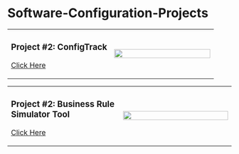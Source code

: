 # Software-Configuration-Projects

  
<table>
  <tr>
    <td width="50%">
      <h3>Project #2: ConfigTrack </h3>
      <p><a href="https://github.com/Dhanyatha-s/Software-Configuration-Projects/tree/bcc9eaa93c7f3931a10dc8aa99ebf8196793219f/ConfigTrack">Click Here</a></p>
    </td>
    <td>
      <img src="https://github.com/user-attachments/assets/fc3faebb-c4d5-4610-bbcb-ab5839ceadaf" width="100%">
    </td>
  </tr>
</table>


<table>
  <tr>
    <td width="50%">
      <h3>Project #2: Business Rule Simulator Tool</h3>
      <p><a href="https://github.com/Dhanyatha-s/Software-Configuration-Projects/tree/6f84267477d1b0f8e40db48ead48b198fa54e803/Business%20Rule%20Simulator%20tool">Click Here</a></p>
    </td>
    <td>
      <img src="https://github.com/user-attachments/assets/46a72044-6476-476d-afad-2d877b52edbd" width="100%">
    </td>
  </tr>
</table>
